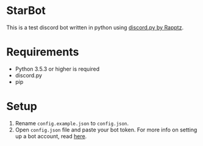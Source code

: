 # StarBot
This is a test discord bot written in python using [discord.py by Rapptz](https://github.com/Rapptz/discord.py).

# Requirements
* Python 3.5.3 or higher is required
* discord.py
* pip

# Setup
1. Rename `config.example.json` to `config.json`.
2. Open `config.json` file and paste your bot token. For more info on setting up a bot account, read [here](https://github.com/reactiflux/discord-irc/wiki/Creating-a-discord-bot-&-getting-a-token).